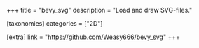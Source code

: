 +++
title = "bevy_svg"
description = "Load and draw SVG-files."

[taxonomies]
categories = ["2D"]

[extra]
link = "https://github.com/Weasy666/bevy_svg"
+++
